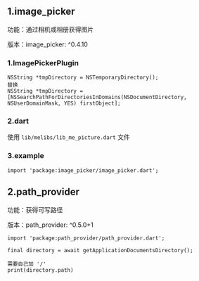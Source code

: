 ## **1.image_picker**
功能：通过相机或相册获得图片

版本：image_picker: ^0.4.10


### **1.ImagePickerPlugin**

```
NSString *tmpDirectory = NSTemporaryDirectory();
替换
NSString *tmpDirectory = [NSSearchPathForDirectoriesInDomains(NSDocumentDirectory, NSUserDomainMask, YES) firstObject];
```

### **2.dart**
使用 `lib/melibs/lib_me_picture.dart` 文件

### **3.example**

```
import 'package:image_picker/image_picker.dart';
```


## **2.path_provider**
功能：获得可写路径

版本：path_provider: ^0.5.0+1

```
import 'package:path_provider/path_provider.dart';

final directory = await getApplicationDocumentsDirectory();

需要自己加 '/'
print(directory.path)
```




